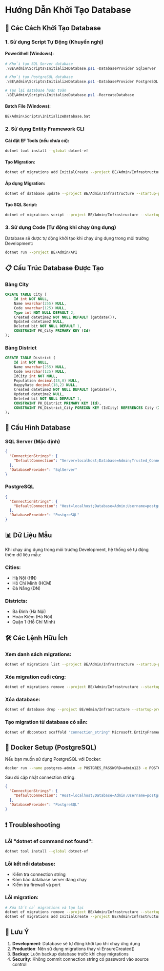 # Hướng Dẫn Khởi Tạo Database

## 🚀 Các Cách Khởi Tạo Database

### 1. Sử dụng Script Tự Động (Khuyến nghị)

#### PowerShell (Windows):
```powershell
# Khởi tạo SQL Server database
.\BE\Admin\Scripts\InitializeDatabase.ps1 -DatabaseProvider SqlServer

# Khởi tạo PostgreSQL database  
.\BE\Admin\Scripts\InitializeDatabase.ps1 -DatabaseProvider PostgreSQL

# Tạo lại database hoàn toàn
.\BE\Admin\Scripts\InitializeDatabase.ps1 -RecreateDatabase
```

#### Batch File (Windows):
```cmd
BE\Admin\Scripts\InitializeDatabase.bat
```

### 2. Sử dụng Entity Framework CLI

#### Cài đặt EF Tools (nếu chưa có):
```bash
dotnet tool install --global dotnet-ef
```

#### Tạo Migration:
```bash
dotnet ef migrations add InitialCreate --project BE/Admin/Infrastructure --startup-project BE/Admin/API --context AdminDbContext
```

#### Áp dụng Migration:
```bash
dotnet ef database update --project BE/Admin/Infrastructure --startup-project BE/Admin/API --context AdminDbContext
```

#### Tạo SQL Script:
```bash
dotnet ef migrations script --project BE/Admin/Infrastructure --startup-project BE/Admin/API --context AdminDbContext --output database-script.sql
```

### 3. Sử dụng Code (Tự động khi chạy ứng dụng)

Database sẽ được tự động khởi tạo khi chạy ứng dụng trong môi trường Development:

```bash
dotnet run --project BE/Admin/API
```

## 📋 Cấu Trúc Database Được Tạo

### Bảng City
```sql
CREATE TABLE City (
    Id int NOT NULL,
    Name nvarchar(255) NULL,
    Code nvarchar(125) NULL,
    Type int NOT NULL DEFAULT 2,
    Created datetime2 NOT NULL DEFAULT (getdate()),
    Updated datetime2 NULL,
    Deleted bit NOT NULL DEFAULT 1,
    CONSTRAINT PK_City PRIMARY KEY (Id)
);
```

### Bảng District
```sql
CREATE TABLE District (
    Id int NOT NULL,
    Name nvarchar(255) NULL,
    Code nvarchar(125) NULL,
    IdCity int NOT NULL,
    Population decimal(18,0) NULL,
    HappyRate decimal(18,2) NULL,
    Created datetime2 NOT NULL DEFAULT (getdate()),
    Updated datetime2 NULL,
    Deleted bit NOT NULL DEFAULT 1,
    CONSTRAINT PK_District PRIMARY KEY (Id),
    CONSTRAINT FK_District_City FOREIGN KEY (IdCity) REFERENCES City (Id)
);
```

## 🔧 Cấu Hình Database

### SQL Server (Mặc định)
```json
{
  "ConnectionStrings": {
    "DefaultConnection": "Server=localhost;Database=Admin;Trusted_Connection=True;TrustServerCertificate=True;"
  },
  "DatabaseProvider": "SqlServer"
}
```

### PostgreSQL
```json
{
  "ConnectionStrings": {
    "DefaultConnection": "Host=localhost;Database=Admin;Username=postgres;Password=your_password;Port=5432;"
  },
  "DatabaseProvider": "PostgreSQL"
}
```

## 📊 Dữ Liệu Mẫu

Khi chạy ứng dụng trong môi trường Development, hệ thống sẽ tự động thêm dữ liệu mẫu:

### Cities:
- Hà Nội (HN)
- Hồ Chí Minh (HCM)  
- Đà Nẵng (DN)

### Districts:
- Ba Đình (Hà Nội)
- Hoàn Kiếm (Hà Nội)
- Quận 1 (Hồ Chí Minh)

## 🛠️ Các Lệnh Hữu Ích

### Xem danh sách migrations:
```bash
dotnet ef migrations list --project BE/Admin/Infrastructure --startup-project BE/Admin/API
```

### Xóa migration cuối cùng:
```bash
dotnet ef migrations remove --project BE/Admin/Infrastructure --startup-project BE/Admin/API
```

### Xóa database:
```bash
dotnet ef database drop --project BE/Admin/Infrastructure --startup-project BE/Admin/API
```

### Tạo migration từ database có sẵn:
```bash
dotnet ef dbcontext scaffold "connection_string" Microsoft.EntityFrameworkCore.SqlServer --project BE/Admin/Infrastructure --context AdminDbContext --force
```

## 🐳 Docker Setup (PostgreSQL)

Nếu bạn muốn sử dụng PostgreSQL với Docker:

```bash
docker run --name postgres-admin -e POSTGRES_PASSWORD=admin123 -e POSTGRES_DB=Admin -p 5432:5432 -d postgres:15
```

Sau đó cập nhật connection string:
```json
{
  "ConnectionStrings": {
    "DefaultConnection": "Host=localhost;Database=Admin;Username=postgres;Password=admin123;Port=5432;"
  },
  "DatabaseProvider": "PostgreSQL"
}
```

## ❗ Troubleshooting

### Lỗi "dotnet ef command not found":
```bash
dotnet tool install --global dotnet-ef
```

### Lỗi kết nối database:
- Kiểm tra connection string
- Đảm bảo database server đang chạy
- Kiểm tra firewall và port

### Lỗi migration:
```bash
# Xóa tất cả migrations và tạo lại
dotnet ef migrations remove --project BE/Admin/Infrastructure --startup-project BE/Admin/API
dotnet ef migrations add InitialCreate --project BE/Admin/Infrastructure --startup-project BE/Admin/API
```

## 📝 Lưu Ý

1. **Development**: Database sẽ tự động khởi tạo khi chạy ứng dụng
2. **Production**: Nên sử dụng migrations thay vì EnsureCreated()
3. **Backup**: Luôn backup database trước khi chạy migrations
4. **Security**: Không commit connection string có password vào source control
